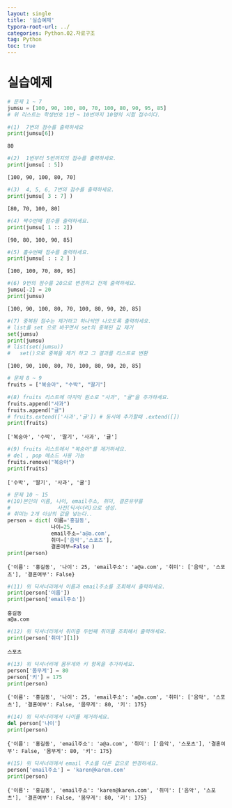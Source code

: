 ```yaml
---
layout: single
title: '실습예제'
typora-root-url: ../
categories: Python.02.자료구조
tag: Python
toc: true
---
```


# 실습예제


```python
# 문제 1 ~ 7
jumsu = [100, 90, 100, 80, 70, 100, 80, 90, 95, 85] 
# 위 리스트는 학생번호 1번 ~ 10번까지 10명의 시험 점수이다. 
```


```python
#(1)  7번의 점수를 출력하세요 
print(jumsu[6])
```

    80



```python
#(2)  1번부터 5번까지의 점수를 출력하세요.
print(jumsu[ : 5])
```

    [100, 90, 100, 80, 70]



```python
#(3)  4, 5, 6, 7번의 점수를 출력하세요.
print(jumsu[ 3 : 7] )
```

    [80, 70, 100, 80]



```python
#(4) 짝수번째 점수를 출력하세요.
print(jumsu[ 1 :: 2])
```

    [90, 80, 100, 90, 85]



```python
#(5) 홀수번째 점수를 출력하세요.
print(jumsu[ : : 2 ] )
```

    [100, 100, 70, 80, 95]



```python
#(6) 9번의 점수를 20으로 변경하고 전체 출력하세요.
jumsu[-2] = 20
print(jumsu)
```

    [100, 90, 100, 80, 70, 100, 80, 90, 20, 85]



```python
#(7) 중복된 점수는 제거하고 하나씩만 나오도록 출력하세요.
# list를 set 으로 바꾸면서 set의 중복된 값 제거
set(jumsu) 
print(jumsu)
# list(set(jumsu))
# 	set()으로 중복을 제거 하고 그 결과를 리스트로 변환
```

    [100, 90, 100, 80, 70, 100, 80, 90, 20, 85]



```python
# 문제 8 ~ 9
fruits = ["복숭아", "수박", "딸기"]
```


```python
#(8) fruits 리스트에 마지막 원소로 "사과", "귤"을 추가하세요.
fruits.append("사과")
fruits.append("귤")
# fruits.extend(['사과','귤']) # 동시에 추가할때 .extend([])
print(fruits)
```

    ['복숭아', '수박', '딸기', '사과', '귤']



```python
#(9) fruits 리스트에서 "복숭아"를 제거하세요.
# del , pop 메소드 사용 가능
fruits.remove("복숭아")
print(fruits)
```

    ['수박', '딸기', '사과', '귤']



```python
# 문제 10 ~ 15
#(10)본인의 이름, 나이, email주소, 취미, 결혼유무를 
#  				사전(딕셔너리)으로 생성. 
# 취미는 2개 이상의 값을 넣는다..
person = dict( 이름='홍길동', 
              나이=25, 
              email주소='a@a.com', 
              취미=['음악','스포츠'], 
              결혼여부=False )
print(person)
```

    {'이름': '홍길동', '나이': 25, 'email주소': 'a@a.com', '취미': ['음악', '스포츠'], '결혼여부': False}



```python
#(11) 위 딕셔너리에서 이름과 email주소를 조회해서 출력하세요.
print(person['이름'])
print(person['email주소'])
```

    홍길동
    a@a.com



```python
#(12) 위 딕셔너리에서 취미중 두번째 취미를 조회해서 출력하세요.
print(person['취미'][1])
```

    스포츠



```python
#(13) 위 딕셔너리에 몸무게와 키 항목을 추가하세요.
person['몸무게'] = 80
person['키'] = 175
print(person)
```

    {'이름': '홍길동', '나이': 25, 'email주소': 'a@a.com', '취미': ['음악', '스포츠'], '결혼여부': False, '몸무게': 80, '키': 175}



```python
#(14) 위 딕셔너리에서 나이를 제거하세요.
del person['나이']
print(person)
```

    {'이름': '홍길동', 'email주소': 'a@a.com', '취미': ['음악', '스포츠'], '결혼여부': False, '몸무게': 80, '키': 175}



```python
#(15) 위 딕셔너리에서 email 주소를 다른 값으로 변경하세요.
person['email주소'] = 'karen@karen.com'
print(person)
```

    {'이름': '홍길동', 'email주소': 'karen@karen.com', '취미': ['음악', '스포츠'], '결혼여부': False, '몸무게': 80, '키': 175}

